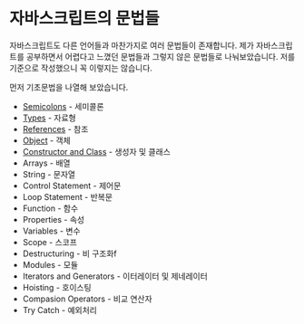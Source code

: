 # 자바스크립트의 문법들
자바스크립트도 다른 언어들과 마찬가지로 여러 문법들이 존재합니다. 제가 자바스크립트를 공부하면서 어렵다고 느꼈던 문법들과 그렇지 않은 문법들로 나눠보았습니다. 저를 기준으로 작성했으니 꼭 이렇지는 않습니다.

먼저 기초문법을 나열해 보았습니다.

  * [Semicolons](https://github.com/junu126/JavaScript_All/blob/master/Base-Class/Grammar/1_Semicolons.md) - 세미콜론
  * [Types](https://github.com/junu126/JavaScript_All/blob/master/Base-Class/Grammar/2_Types.md) - 자료형
  * [References](https://github.com/junu126/JavaScript_All/blob/master/Base-Class/Grammar/3_References.md) - 참조
  * [Object](https://github.com/junu126/JavaScript_All/blob/master/Base-Class/Grammar/4_Object.md) - 객체
  * [Constructor and Class](https://github.com/junu126/JavaScript_All/blob/master/Base-Class/Grammar/5_Class.md) - 생성자 및 클래스
  * Arrays - 배열
  * String - 문자열
  * Control Statement - 제어문
  * Loop Statement - 반복문
  * Function - 함수
  * Properties - 속성
  * Variables - 변수
  * Scope - 스코프
  * Destructuring - 비 구조화f
  * Modules - 모듈
  * Iterators and Generators - 이터레이터 및 제네레이터
  * Hoisting - 호이스팅
  * Compasion Operators - 비교 연산자
  * Try Catch - 예외처리
